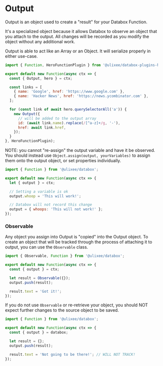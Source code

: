 # Output

Output is an object used to create a "result" for your Databox Function.

It's a specialized object because it allows Databox to observe an object that you attach to the output. All changes will be recorded as you modify the object without any additional work.

Output is able to act like an Array or an Object. It will serialize properly in either use-case.

```js
import { Function, HeroFunctionPlugin } from '@ulixee/databox-plugins-hero';

export default new Function(async ctx => {
  const { Output, hero } = ctx;

  const links = [
    { name: 'Google', href: 'https://www.google.com' },
    { name: 'Hacker News', href: 'https://news.ycombinator.com' },
  ];

  for (const link of await hero.querySelectorAll('a')) {
    new Output({
      // will be added to the output array
      id: (await link.name).replace(/[^a-z]+/g, '-'),
      href: await link.href,
    });
  }
}, HeroFunctionPlugin);
```

NOTE: you cannot "re-assign" the output variable and have it be observed. You should instead use `Object.assign(output, yourVariables)` to assign them onto the output object, or set properties individually.

```js
import { Function } from '@ulixee/databox';

export default new Function(async ctx => {
  let { output } = ctx;

  // Setting a variable is ok
  output.whoop = 'This will work!';

  // Databox will not record this change
  output = { whoops: 'This will not work!' };
});
```

### Observable

Any object you assign into Output is "copied" into the Output object. To create an object that will be tracked through the process of attaching it to output, you can use the `Observable` class.

```js
import { Observable, Function } from '@ulixee/databox';

export default new Function(async ctx => {
  const { output } = ctx;

  let result = Observable({});
  output.push(result);

  result.text = 'Got it!';
});
```

If you do not use `Observable` or re-retrieve your object, you should NOT expect further changes to the source object to be saved.

```js
import { Function } from '@ulixee/databox';

export default new Function(async ctx => {
  const { output } = databox;

  let result = {};
  output.push(result);

  result.text = 'Not going to be there!'; // WILL NOT TRACK!
});
```
